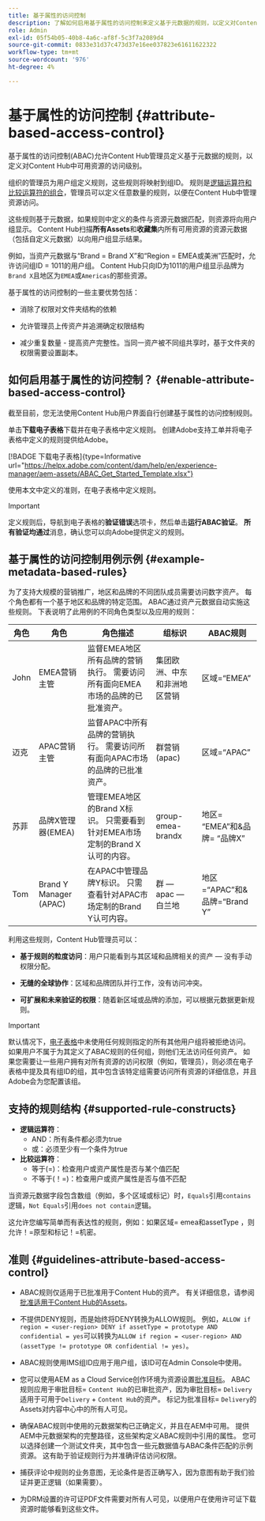 ```yaml
---
title: 基于属性的访问控制
description: 了解如何启用基于属性的访问控制来定义基于元数据的规则，以定义对Content Hub中可用资源的访问级别
role: Admin
exl-id: 05f54b05-40b8-4a6c-af8f-5c3f7a2089d4
source-git-commit: 0833e31d37c473d37e16ee037823e61611622322
workflow-type: tm+mt
source-wordcount: '976'
ht-degree: 4%

---
```


# 基于属性的访问控制 {#attribute-based-access-control}

基于属性的访问控制(ABAC)允许Content Hub管理员定义基于元数据的规则，以定义对Content Hub中可用资源的访问级别。

组织的管理员为用户组定义规则，这些规则将映射到组ID。 规则是[逻辑运算符和比较运算符的组合](#supported-rule-constructs)，管理员可以定义任意数量的规则，以便在Content Hub中管理资源访问。

这些规则基于元数据，如果规则中定义的条件与资源元数据匹配，则资源将向用户组显示。 Content Hub扫描&#x200B;**所有Assets**&#x200B;和&#x200B;**收藏集**&#x200B;内所有可用资源的资源元数据（包括自定义元数据）以向用户组显示结果。

例如，当资产元数据与“Brand = Brand X”和“Region = EMEA或美洲”匹配时，允许访问组ID = 1011的用户组。 Content Hub只向ID为1011的用户组显示品牌为`Brand X`且地区为`EMEA`或`Americas`的那些资源。

基于属性的访问控制的一些主要优势包括：

* 消除了权限对文件夹结构的依赖

* 允许管理员上传资产并追溯确定权限结构

* 减少重复数量 - 提高资产完整性。当同一资产被不同组共享时，基于文件夹的权限需要设置副本。

## 如何启用基于属性的访问控制？ {#enable-attribute-based-access-control}

截至目前，您无法使用Content Hub用户界面自行创建基于属性的访问控制规则。

单击&#x200B;**下载电子表格**&#x200B;下载并在电子表格中定义规则。 创建Adobe支持工单并将电子表格中定义的规则提供给Adobe。

[!BADGE 下载电子表格]{type=Informative url="https://helpx.adobe.com/content/dam/help/en/experience-manager/aem-assets/ABAC_Get_Started_Template.xlsx"}


使用本文中定义的准则，在电子表格中定义规则。

>[!IMPORTANT]
>
> 定义规则后，导航到电子表格的&#x200B;**验证错误**&#x200B;选项卡，然后单击&#x200B;**运行ABAC验证**。 **所有验证均通过**&#x200B;消息，确认您可以向Adobe提供定义的规则。

## 基于属性的访问控制用例示例 {#example-metadata-based-rules}

为了支持大规模的营销推广，地区和品牌的不同团队成员需要访问数字资产。 每个角色都有一个基于地区和品牌的特定范围。 ABAC通过资产元数据自动实施这些规则。 下表说明了此用例的不同角色类型以及应用的规则：

| 角色 | 角色 | 角色描述 | 组标识 | ABAC规则 |
|---------------------|----------------|-----------------|------------|------------|
| John | EMEA营销主管 | 监督EMEA地区所有品牌的营销执行。 需要访问所有面向EMEA市场的品牌的已批准资产。 | 集团欧洲、中东和非洲地区营销 | 区域=“EMEA” |
| 迈克 | APAC营销主管 | 监督APAC中所有品牌的营销执行。 需要访问所有面向APAC市场的品牌的已批准资产。 | 群营销(apac) | 区域=“APAC” |
| 苏菲 | 品牌X管理器(EMEA) | 管理EMEA地区的Brand X标识。 只需要看到针对EMEA市场定制的Brand X认可的内容。 | group-emea-brandx | 地区= “EMEA”和&amp;品牌= “品牌X” |
| Tom | Brand Y Manager (APAC) | 在APAC中管理品牌Y标识。 只需查看针对APAC市场定制的Brand Y认可内容。 | 群 — apac — 白兰地 | 地区=“APAC”和&amp;品牌=“Brand Y” |

利用这些规则，Content Hub管理员可以：

* **基于规则的粒度访问**：用户只能看到与其区域和品牌相关的资产 — 没有手动权限分配。

* **无缝的全球协作**：区域和品牌团队并行工作，没有访问冲突。

* **可扩展和未来验证的权限**：随着新区域或品牌的添加，可以根据元数据更新规则。

>[!IMPORTANT]
>
> 默认情况下，[电子表格](#enable-attribute-based-access-control)中未使用任何规则指定的所有其他用户组将被拒绝访问。 如果用户不属于为其定义了ABAC规则的任何组，则他们无法访问任何资产。 如果您需要让一些用户拥有对所有资源的访问权限（例如，管理员），则必须在电子表格中提及具有组ID的组，其中包含该特定组需要访问所有资源的详细信息，并且Adobe会为您配置该组。


## 支持的规则结构 {#supported-rule-constructs}

* **逻辑运算符**：
   * AND：所有条件都必须为true
   * 或：必须至少有一个条件为true
* **比较运算符**：
   * 等于(=)：检查用户或资产属性是否与某个值匹配
   * 不等于(！=)：检查用户或资产属性是否与值不匹配

当资源元数据字段包含数组（例如，多个区域或标记）时，`Equals`引用`contains`逻辑，`Not Equals`引用`does not contain`逻辑。

这允许您编写简单而有表达性的规则，例如：如果区域= emea和assetType ，则允许！=原型和标记！=机密。

## 准则 {#guidelines-attribute-based-access-control}

* ABAC规则仅适用于已批准用于Content Hub的资产。 有关详细信息，请参阅[批准适用于Content Hub的Assets](/help/assets/approve-assets-content-hub.md)。

* 不提供DENY规则，而是始终将DENY转换为ALLOW规则。 例如，`ALLOW if region = <user-region> DENY if assetType = prototype AND confidential = yes`可以转换为`ALLOW if region = <user-region> AND (assetType != prototype OR confidential != yes)`。

* ABAC规则使用IMS组ID应用于用户组，该ID可在Admin Console中使用。


* 您可以使用AEM as a Cloud Service创作环境为资源设置[批准目标](/help/assets/approve-assets-content-hub.md#set-approval-target)。 ABAC规则应用于审批目标= `Content Hub`的已审批资产，因为审批目标= `Delivery`适用于可用于`Delivery` + `Content Hub`的资产。 标记为批准目标= `Delivery`的Assets对内容中心中的所有人可见。

* 确保ABAC规则中使用的元数据架构已正确定义，并且在AEM中可用。 提供AEM中元数据架构的完整路径，这些架构定义ABAC规则中引用的属性。 您可以选择创建一个测试文件夹，其中包含一些元数据值与ABAC条件匹配的示例资源。 这有助于验证规则行为并准确评估访问权限。

* 捕获评论中规则的业务意图，无论条件是否正确写入，因为意图有助于我们验证并更正逻辑（如果需要）。

* 为DRM设置的许可证PDF文件需要对所有人可见，以便用户在使用许可证下载资源时能够看到这些文件。
